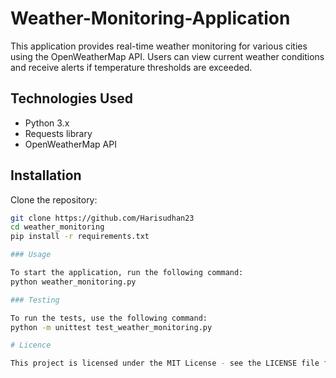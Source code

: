 # Weather-Monitoring-Application

This application provides real-time weather monitoring for various cities using the OpenWeatherMap API. Users can view current weather conditions and receive alerts if temperature thresholds are exceeded.

## Technologies Used

- Python 3.x
- Requests library
- OpenWeatherMap API

## Installation

Clone the repository:
```bash
git clone https://github.com/Harisudhan23
cd weather_monitoring
pip install -r requirements.txt

### Usage

To start the application, run the following command:
python weather_monitoring.py

### Testing

To run the tests, use the following command:
python -m unittest test_weather_monitoring.py

# Licence

This project is licensed under the MIT License - see the LICENSE file for details.






